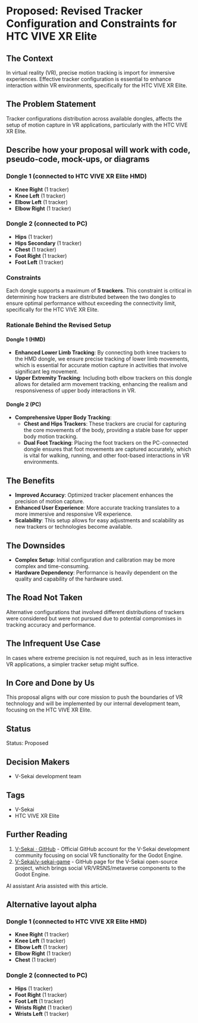 # Proposed: Revised Tracker Configuration and Constraints for HTC VIVE XR Elite

## The Context

In virtual reality (VR), precise motion tracking is import for immersive experiences. Effective tracker configuration is essential to enhance interaction within VR environments, specifically for the HTC VIVE XR Elite.

## The Problem Statement

Tracker configurations distribution across available dongles, affects the setup of motion capture in VR applications, particularly with the HTC VIVE XR Elite.

## Describe how your proposal will work with code, pseudo-code, mock-ups, or diagrams

### Dongle 1 (connected to HTC VIVE XR Elite HMD)

- **Knee Right** (1 tracker)
- **Knee Left** (1 tracker)
- **Elbow Left** (1 tracker)
- **Elbow Right** (1 tracker)

### Dongle 2 (connected to PC)

- **Hips** (1 tracker)
- **Hips Secondary** (1 tracker)
- **Chest** (1 tracker)
- **Foot Right** (1 tracker)
- **Foot Left** (1 tracker)

### Constraints

Each dongle supports a maximum of **5 trackers**. This constraint is critical in determining how trackers are distributed between the two dongles to ensure optimal performance without exceeding the connectivity limit, specifically for the HTC VIVE XR Elite.

### Rationale Behind the Revised Setup

#### **Dongle 1 (HMD)**

- **Enhanced Lower Limb Tracking**: By connecting both knee trackers to the HMD dongle, we ensure precise tracking of lower limb movements, which is essential for accurate motion capture in activities that involve significant leg movement.
- **Upper Extremity Tracking**: Including both elbow trackers on this dongle allows for detailed arm movement tracking, enhancing the realism and responsiveness of upper body interactions in VR.

#### **Dongle 2 (PC)**

- **Comprehensive Upper Body Tracking**:
  - **Chest and Hips Trackers**: These trackers are crucial for capturing the core movements of the body, providing a stable base for upper body motion tracking.
  - **Dual Foot Tracking**: Placing the foot trackers on the PC-connected dongle ensures that foot movements are captured accurately, which is vital for walking, running, and other foot-based interactions in VR environments.

## The Benefits

- **Improved Accuracy**: Optimized tracker placement enhances the precision of motion capture.
- **Enhanced User Experience**: More accurate tracking translates to a more immersive and responsive VR experience.
- **Scalability**: This setup allows for easy adjustments and scalability as new trackers or technologies become available.

## The Downsides

- **Complex Setup**: Initial configuration and calibration may be more complex and time-consuming.
- **Hardware Dependency**: Performance is heavily dependent on the quality and capability of the hardware used.

## The Road Not Taken

Alternative configurations that involved different distributions of trackers were considered but were not pursued due to potential compromises in tracking accuracy and performance.

## The Infrequent Use Case

In cases where extreme precision is not required, such as in less interactive VR applications, a simpler tracker setup might suffice.

## In Core and Done by Us

This proposal aligns with our core mission to push the boundaries of VR technology and will be implemented by our internal development team, focusing on the HTC VIVE XR Elite.

## Status

Status: Proposed <!-- Draft | Proposed | Rejected | Accepted | Deprecated | Superseded by -->

## Decision Makers

- V-Sekai development team

## Tags

- V-Sekai
- HTC VIVE XR Elite

## Further Reading

1. [V-Sekai · GitHub](https://github.com/v-sekai) - Official GitHub account for the V-Sekai development community focusing on social VR functionality for the Godot Engine.
2. [V-Sekai/v-sekai-game](https://github.com/v-sekai/v-sekai-game) - GitHub page for the V-Sekai open-source project, which brings social VR/VRSNS/metaverse components to the Godot Engine.

AI assistant Aria assisted with this article.

## Alternative layout alpha

### Dongle 1 (connected to HTC VIVE XR Elite HMD)

- **Knee Right** (1 tracker)
- **Knee Left** (1 tracker)
- **Elbow Left** (1 tracker)
- **Elbow Right** (1 tracker)
- **Chest** (1 tracker)

### Dongle 2 (connected to PC)

- **Hips** (1 tracker)
- **Foot Right** (1 tracker)
- **Foot Left** (1 tracker)
- **Wrists Right** (1 tracker)
- **Wrists Left** (1 tracker)
